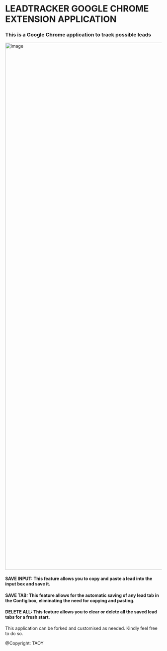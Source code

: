 # LEADTRACKER GOOGLE CHROME EXTENSION APPLICATION

### This is a Google Chrome application to track possible leads

<img width="3024" height="1698" alt="image" src="https://github.com/user-attachments/assets/f7d8c9d1-80a2-4c23-bb24-19b88ef3d732" />

#### SAVE INPUT: This feature allows you to copy and paste a lead into the input box and save it.
#### SAVE TAB: This feature allows for the automatic saving of any lead tab in the Config box, eliminating the need for copying and pasting.
#### DELETE ALL: This feature allows you to clear or delete all the saved lead tabs for a fresh start.

This application can be forked and customised as needed. Kindly feel free to do so.

@Copyright: TAOY


